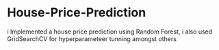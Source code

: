 # House-Price-Prediction
i Implemented a house price prediction using Random Forest, i also used GridSearchCV for hyperparameteer tunning amongst others 
